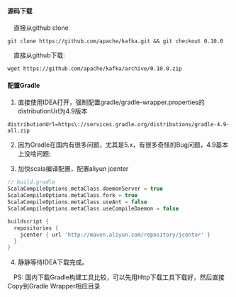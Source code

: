 #### 源码下载
&ensp;&ensp;直接从github clone
```shell
git clone https://github.com/apache/kafka.git && git checkout 0.10.0
```
&ensp;&ensp;直接从github下载:
```shell
wget https://github.com/apache/kafka/archive/0.10.0.zip
```

#### 配置Gradle

1. 直接使用IDEA打开，强制配置gradle/gradle-wrapper.properties的distributionUrl为4.9版本

```properties
distributionUrl=https\://services.gradle.org/distributions/gradle-4.9-all.zip
```

2. 因为Gradle在国内有很多问题，尤其是5.x，有很多奇怪的Bug问题，4.9基本上没啥问题;

3. 加快scala编译配置，配置aliyun jcenter

```groovy
// build.gradle
ScalaCompileOptions.metaClass.daemonServer = true
ScalaCompileOptions.metaClass.fork = true
ScalaCompileOptions.metaClass.useAnt = false
ScalaCompileOptions.metaClass.useCompileDaemon = false

buildscript {
  repositories {
    jcenter { url 'http://maven.aliyun.com/repository/jcenter' }
  }
}

```
4. 静静等待IDEA下载完成。


&ensp;&ensp;PS: 国内下载Gradle构建工具比较，可以先用Http下载工具下载好，然后直接Copy到Gradle Wrapper相应目录

